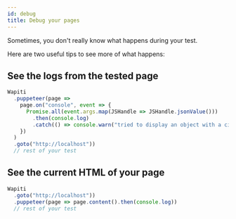 ```yaml
---
id: debug
title: Debug your pages
---
```


Sometimes, you don't really know what happens during your test.

Here are two useful tips to see more of what happens:

## See the logs from the tested page

```javascript
Wapiti
  .puppeteer(page =>
    page.on("console", event => {
      Promise.all(event.args.map(JSHandle => JSHandle.jsonValue()))
        .then(console.log)
        .catch(() => console.warn("tried to display an object with a circular reference"));
    })
  )
  .goto("http://localhost"))
  // rest of your test
```

## See the current HTML of your page

```javascript
Wapiti
  .goto("http://localhost"))
  .puppeteer(page => page.content().then(console.log))
  // rest of your test
```
